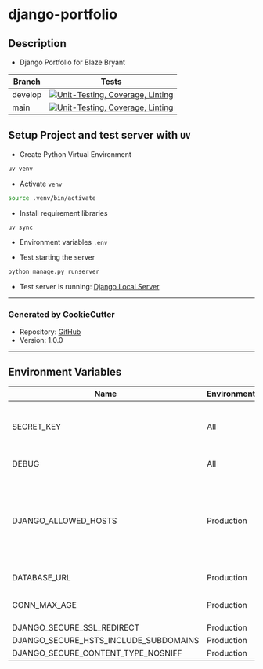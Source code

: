 # django-portfolio

## Description

* Django Portfolio for Blaze Bryant

| Branch | Tests |
| ------ | ----- |
| develop | [![Unit-Testing, Coverage, Linting](https://github.com/naturalblaze/django-portfolio/actions/workflows/test-coverage-lint-uv.yml/badge.svg?branch=develop)](https://github.com/naturalblaze/django-portfolio/actions/workflows/test-coverage-lint-uv.yml) |
| main | [![Unit-Testing, Coverage, Linting](https://github.com/naturalblaze/django-portfolio/actions/workflows/test-coverage-lint-uv.yml/badge.svg)](https://github.com/naturalblaze/django-portfolio/actions/workflows/test-coverage-lint-uv.yml) |

## Setup Project and test server with `UV`

* Create Python Virtual Environment

```bash
uv venv
```

* Activate `venv`

```bash
source .venv/bin/activate
```

* Install requirement libraries

```bash
uv sync
```

* Environment variables `.env`


* Test starting the server

```bash
python manage.py runserver
```

* Test server is running: [Django Local Server](http://127.0.0.1:8000/)

---

### Generated by CookieCutter

* Repository: [GitHub](https://github.com/naturalblaze/cookiecutter-python-django)
* Version: 1.0.0

---

## Environment Variables

| Name | Environment | Default Value | Description |
| ---- | ----------- | ------------- | ----------- |
| SECRET_KEY | All | None | Django Secret Key used for cryptographic signing|
| DEBUG | All | False | Django debug mode |
| DJANGO_ALLOWED_HOSTS | Production | digital-entities.duckdns.org | A list of strings representing the host/domain names that this Django site can serve. |
| DATABASE_URL | Production | postgres:///naturalblaze_django_blog" | PostgreSQL database URL |
| CONN_MAX_AGE | Production | 60 | Database connection max age |
| DJANGO_SECURE_SSL_REDIRECT | Production | True | SSL Redirect |
| DJANGO_SECURE_HSTS_INCLUDE_SUBDOMAINS | Production | True |  |
| DJANGO_SECURE_CONTENT_TYPE_NOSNIFF | Production | True |  |
